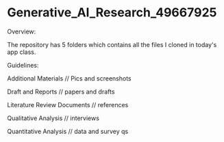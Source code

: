 # Generative\_AI\_Research\_49667925

Overview:

The repository has 5 folders which contains all the files I cloned in today's app class.

Guidelines:

Additional Materials // Pics and screenshots

Draft and Reports // papers and drafts

Literature Review Documents // references

Qualitative Analysis // interviews

Quantitative Analysis // data and survey qs



